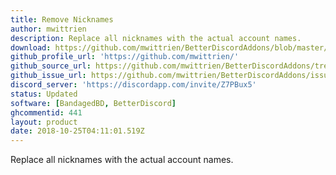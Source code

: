 ```yaml
---
title: Remove Nicknames
author: mwittrien
description: Replace all nicknames with the actual account names.
download: https://github.com/mwittrien/BetterDiscordAddons/blob/master/Plugins/RemoveNicknames/RemoveNicknames.plugin.js
github_profile_url: 'https://github.com/mwittrien/'
github_source_url: https://github.com/mwittrien/BetterDiscordAddons/tree/master/Plugins/RemoveNicknames
github_issue_url: https://github.com/mwittrien/BetterDiscordAddons/issues/
discord_server: 'https://discordapp.com/invite/Z7PBux5'
status: Updated
software: [BandagedBD, BetterDiscord]
ghcommentid: 441
layout: product
date: 2018-10-25T04:11:01.519Z
---
```

Replace all nicknames with the actual account names.